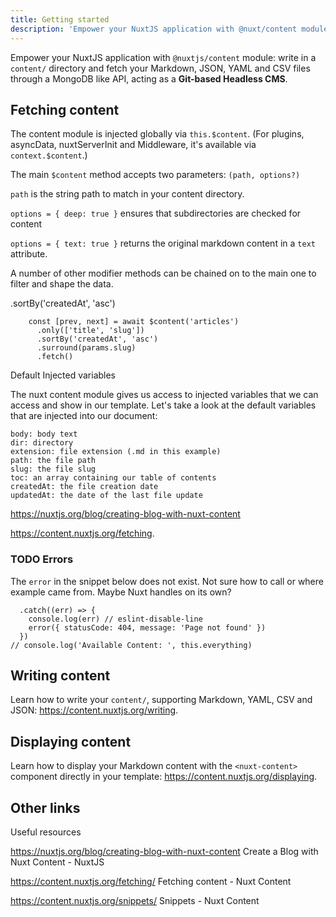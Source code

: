 ```yaml
---
title: Getting started
description: 'Empower your NuxtJS application with @nuxt/content module: write in a content/ directory and fetch your Markdown, JSON, YAML and CSV files through a MongoDB like API, acting as a Git-based Headless CMS.'
---
```


Empower your NuxtJS application with `@nuxtjs/content` module: write in a `content/` directory and fetch your Markdown, JSON, YAML and CSV files through a MongoDB like API, acting as a **Git-based Headless CMS**.

## Fetching content

The content module is injected globally via `this.$content`. (For plugins, asyncData, nuxtServerInit and Middleware, it's available via `context.$content`.)

The main `$content` method accepts two parameters: `(path, options?)`

`path` is the string path to match in your content directory. 

`options = { deep: true }` ensures that subdirectories are checked for content

`options = { text: true }` returns the original markdown content in a `text` attribute. 

A number of other modifier methods can be chained on to the main one to filter and shape the data. 


.sortBy('createdAt', 'asc')

```
    const [prev, next] = await $content('articles')
      .only(['title', 'slug'])
      .sortBy('createdAt', 'asc')
      .surround(params.slug)
      .fetch()
```

Default Injected variables

The nuxt content module gives us access to injected variables that we can access and show in our template. Let's take a look at the default variables that are injected into our document:

    body: body text
    dir: directory
    extension: file extension (.md in this example)
    path: the file path
    slug: the file slug
    toc: an array containing our table of contents
    createdAt: the file creation date
    updatedAt: the date of the last file update

https://nuxtjs.org/blog/creating-blog-with-nuxt-content

https://content.nuxtjs.org/fetching.

### TODO Errors

The `error` in the snippet below does not exist. Not sure how to call or where example came from. Maybe Nuxt handles on its own? 

      .catch((err) => {
        console.log(err) // eslint-disable-line
        error({ statusCode: 404, message: 'Page not found' })
      })
    // console.log('Available Content: ', this.everything)




## Writing content

Learn how to write your `content/`, supporting Markdown, YAML, CSV and JSON: https://content.nuxtjs.org/writing.

## Displaying content

Learn how to display your Markdown content with the `<nuxt-content>` component directly in your template: https://content.nuxtjs.org/displaying.



## Other links

Useful resources

https://nuxtjs.org/blog/creating-blog-with-nuxt-content
Create a Blog with Nuxt Content - NuxtJS

https://content.nuxtjs.org/fetching/
Fetching content - Nuxt Content

https://content.nuxtjs.org/snippets/
Snippets - Nuxt Content

